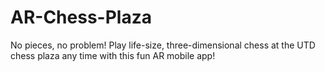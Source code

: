 # AR-Chess-Plaza
No pieces, no problem! Play life-size, three-dimensional chess at the UTD chess plaza any time with this fun AR mobile app!
